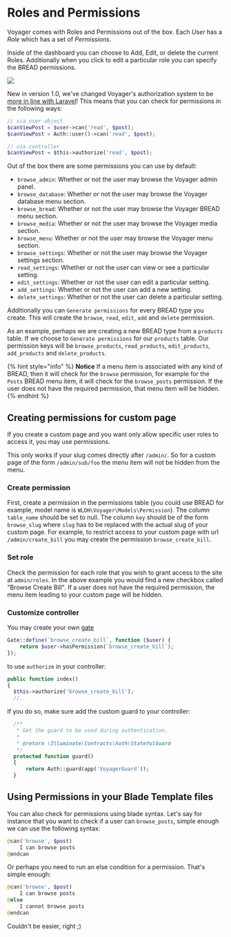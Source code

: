 # Roles and Permissions

Voyager comes with Roles and Permissions out of the box. Each _User_ has a _Role_ which has a set of _Permissions_.

Inside of the dashboard you can choose to Add, Edit, or delete the current Roles. Additionally when you click to edit a particular role you can specify the BREAD permissions.

![](../.gitbook/assets/role.png)

New in version 1.0, we've changed Voyager's authorization system to be [more in line with Laravel](https://laravel.com/docs/authorization#authorizing-actions-using-policies)! This means that you can check for permissions in the following ways:

```php
// via user object
$canViewPost = $user->can('read', $post);
$canViewPost = Auth::user()->can('read', $post);

// via controller
$canViewPost = $this->authorize('read', $post);
```

Out of the box there are some permissions you can use by default:

* `browse_admin`: Whether or not the user may browse the Voyager admin panel.
* `browse_database`: Whether or not the user may browse the Voyager database menu section.
* `browse_bread`: Whether or not the user may browse the Voyager BREAD menu section.
* `browse_media`: Whether or not the user may browse the Voyager media section.
* `browse_menu`: Whether or not the user may browse the Voyager menu section.
* `browse_settings`: Whether or not the user may browse the Voyager settings section.
* `read_settings`: Whether or not the user can view or see a particular setting.
* `edit_settings`: Whether or not the user can edit a particular setting.
* `add_settings`: Whether or not the user can add a new setting.
* `delete_settings`: Whether or not the user can delete a particular setting.

Additionally you can `Generate permissions` for every BREAD type you create. This will create the `browse`, `read`, `edit`, `add` and `delete` permission.

As an example, perhaps we are creating a new BREAD type from a `products` table. If we choose to `Generate permissions` for our `products` table. Our permission keys will be `browse_products`, `read_products`, `edit_products`, `add_products` and `delete_products`.

{% hint style="info" %}
**Notice**
If a menu item is associated with any kind of BREAD, then it will check for the `browse` permission, for example for the `Posts` BREAD menu item, it will check for the `browse_posts` permission. If the user does not have the required permission, that menu item will be hidden.
{% endhint %}

## Creating permissions for custom page

If you create a custom page and you want only allow specific user roles to access it, you may use permissions.

This only works if your slug comes directly after `/admin/`. So for a custom page of the form `/admin/sub/foo` the menu item will not be hidden from  the menu.

### Create permission
First, create a permission in the permissions table (you could use BREAD for example, model name is `WLDH\Voyager\Models\Permission`). The column `table_name` should be set to null. The column `key` should be of the form `browse_slug` where `slug` has to be replaced with  the actual slug of your custom page. For example, to restrict access to your custom page with url `/admin/create_bill` you may create the permission `browse_create_bill`.

### Set role
Check the permission for each role that you wish to grant access to the site at `admin/roles`. In the above example you would find a new checkbox called "Browse Create Bill". If a user does not have the required permission, the menu item leading to your custom page will be hidden.

### Customize controller
You may create your own [gate](https://laravel.com/docs/authorization#gates)

```php
Gate::define(`browse_create_bill`, function ($user) {
    return $user->hasPermission(`browse_create_bill`);
});
```

to use `authorize` in your controller:

```php
public function index()
{
  $this->authorize('browse_create_bill');
  //..
```

If you do so, make sure add the custom guard to your controller:

```php
  /**
   * Get the guard to be used during authentication.
   *
   * @return \Illuminate\Contracts\Auth\StatefulGuard
   */
  protected function guard()
  {
      return Auth::guard(app('VoyagerGuard'));
  }
```



## Using Permissions in your Blade Template files

You can also check for permissions using blade syntax. Let's say for instance that you want to check if a user can `browse_posts`, simple enough we can use the following syntax:

```php
@can('browse', $post)
    I can browse posts
@endcan
```

Or perhaps you need to run an else condition for a permission. That's simple enough:

```php
@can('browse', $post)
    I can browse posts
@else
    I cannot browse posts
@endcan
```

Couldn't be easier, right ;\)

